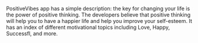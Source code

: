 PositiveVibes app has a simple description: the key for changing your life is the power of positive thinking. 
The developers believe that positive thinking will help you to have a happier life and help you improve your self-esteem. 
It has an index of different motivational topics including Love, Happy, Successfl, and more.